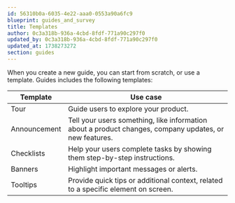 ```yaml
---
id: 56310b0a-6035-4e22-aaa0-0553a90a6fc9
blueprint: guides_and_survey
title: Templates
author: 0c3a318b-936a-4cbd-8fdf-771a90c297f0
updated_by: 0c3a318b-936a-4cbd-8fdf-771a90c297f0
updated_at: 1738273272
section: guides
---
```

When you create a new guide, you can start from scratch, or use a template. Guides includes the following templates:

| Template     | Use case                                                                                               |
| ------------ | ------------------------------------------------------------------------------------------------------ |
| Tour         | Guide users to explore your product.                                                                   |
| Announcement | Tell your users something, like information about a product changes, company updates, or new features. |
| Checklists   | Help your users complete tasks by showing them step-by-step instructions.                              |
| Banners      | Highlight important messages or alerts.                                                                |
| Tooltips     | Provide quick tips or additional context, related to a specific element on screen.                     |